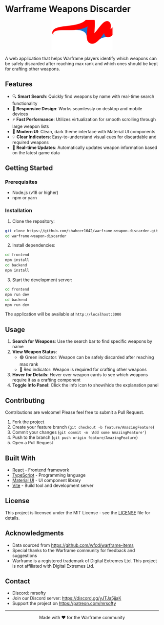 # Warframe Weapons Discarder

<div align="center">
  <img src="frontend/public/logo.svg" alt="Warframe Weapons Discarder Logo" width="200" />
</div>

A web application that helps Warframe players identify which weapons can be safely discarded after reaching max rank and which ones should be kept for crafting other weapons.

## Features

- 🔍 **Smart Search**: Quickly find weapons by name with real-time search functionality
- 📱 **Responsive Design**: Works seamlessly on desktop and mobile devices
- ⚡ **Fast Performance**: Utilizes virtualization for smooth scrolling through large weapon lists
- 🎨 **Modern UI**: Clean, dark theme interface with Material UI components
- 💡 **Clear Indicators**: Easy-to-understand visual cues for discardable and required weapons
- 🔄 **Real-time Updates**: Automatically updates weapon information based on the latest game data

## Getting Started

### Prerequisites

- Node.js (v18 or higher)
- npm or yarn

### Installation

1. Clone the repository:
```bash
git clone https://github.com/shaheer1642/warframe-weapon-discarder.git
cd warframe-weapon-discarder
```

2. Install dependencies:
```bash
cd frontend
npm install
cd backend
npm install
```

3. Start the development server:
```bash
cd frontend
npm run dev
cd backend
npm run dev
```

The application will be available at `http://localhost:3000`

## Usage

1. **Search for Weapons**: Use the search bar to find specific weapons by name
2. **View Weapon Status**:
   - 🟢 Green indicator: Weapon can be safely discarded after reaching max rank
   - 🔴 Red indicator: Weapon is required for crafting other weapons
3. **Hover for Details**: Hover over weapon cards to see which weapons require it as a crafting component
4. **Toggle Info Panel**: Click the info icon to show/hide the explanation panel

## Contributing

Contributions are welcome! Please feel free to submit a Pull Request.

1. Fork the project
2. Create your feature branch (`git checkout -b feature/AmazingFeature`)
3. Commit your changes (`git commit -m 'Add some AmazingFeature'`)
4. Push to the branch (`git push origin feature/AmazingFeature`)
5. Open a Pull Request

## Built With

- [React](https://reactjs.org/) - Frontend framework
- [TypeScript](https://www.typescriptlang.org/) - Programming language
- [Material UI](https://mui.com/) - UI component library
- [Vite](https://vitejs.dev/) - Build tool and development server

## License

This project is licensed under the MIT License - see the [LICENSE](LICENSE) file for details.

## Acknowledgments

- Data sourced from https://github.com/wfcd/warframe-items
- Special thanks to the Warframe community for feedback and suggestions
- Warframe is a registered trademark of Digital Extremes Ltd. This project is not affiliated with Digital Extremes Ltd.

## Contact

- Discord: mrsofty
- Join our Discord server: https://discord.gg/yJTJa5jjaK
- Support the project on https://patreon.com/mrsofty

---

<div align="center">
  Made with ❤️ for the Warframe community
</div>
